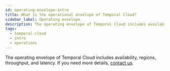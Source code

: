 ```yaml
---
id: operating-envelope-intro
title: What is the operational envelope of Temporal Cloud?
sidebar_label: Operating envelope
description: The operating envelope of Temporal Cloud includes availability, regions, throughput, and latency.
tags:
  - temporal-cloud
  - intro
  - operations
---
```


The operating envelope of Temporal Cloud includes availability, regions, throughput, and latency.
If you need more details, [contact us](https://pages.temporal.io/contact-us).
